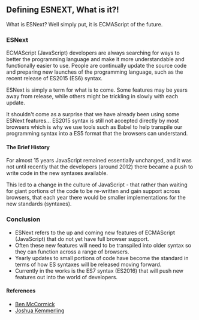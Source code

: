 ## Defining ESNEXT, What is it?!
What is ESNext? Well simply put, it is ECMAScript of the future.


### ESNext
ECMAScript (JavaScript) developers are always searching for ways to better the programming language and make it more understandable and functionally easier to use. People are continually update the source code and preparing new launches of the programming language, such as the recent release of ES2015 (ES6) syntax.

ESNext is simply a term for what is to come. Some features may be years away from release, while others might be trickling in slowly with each update.

It shouldn't come as a surprise that we have already been using some ESNext features... ES2015 syntax is still not accepted directly by most browsers which is why we use tools such as Babel to help transpile our programming syntax into a ES5 format that the browsers can understand.

#### The Brief History  
For almost 15 years JavaScript remained essentially unchanged, and it was not until recently that the developers (around 2012) there became a push to write code in the new syntaxes available.

This led to a change in the culture of JavaScript - that rather than waiting for giant portions of the code to be re-written and gain support across browsers, that each year there would be smaller implementations for the new standards (syntaxes).

### Conclusion
* ESNext refers to the up and coming new features of ECMAScript (JavaScript) that do not yet have full browser support.
* Often these new features will need to be transpiled into older syntax so they can function across a range of browsers.
* Yearly updates to small portions of code have become the standard in terms of how ES syntaxes will be released moving forward.
* Currently in the works is the ES7 syntax (ES2016) that will push new features out into the world of developers.

#### References
* [Ben McCormick](https://benmccormick.org/2015/09/14/es5-es6-es2016-es-next-whats-going-on-with-javascript-versioning/)
* [Joshua Kemmerling](https://projekt202.com/blog/2016/es-next-what-do-i-need-to-know)
